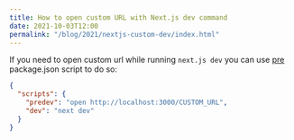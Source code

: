 ```yaml
---
title: How to open custom URL with Next.js dev command
date: 2021-10-03T12:00
permalink: "/blog/2021/nextjs-custom-dev/index.html"
---
```


If you need to open custom url while running `next.js dev` you can use
[pre](https://docs.npmjs.com/cli/v7/using-npm/scripts#pre--post-scripts) package.json script to do so:

```json
{
  "scripts": {
    "predev": "open http://localhost:3000/CUSTOM_URL",
    "dev": "next dev"
  }
}
```
